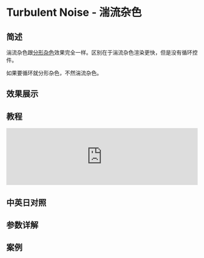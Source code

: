 # Turbulent Noise - 湍流杂色

## 简述

湍流杂色跟[分形杂色](https://www.yuelili.com/docs/ae-effect/fractal-noise/)效果完全一样。区别在于湍流杂色渲染更快，但是没有循环控件。

如果要循环就分形杂色，不然湍流杂色。

## 效果展示

## 教程

<iframe src="https://player.bilibili.com/player.html?bvid=BV1e34y1X7Vj&page=10&high_quality=1" width="100%" allowfullscreen="allowfullscreen" frameborder="0"></iframe>

## 中英日对照

## 参数详解

## 案例
